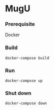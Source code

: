 # MugU

### Prerequisite
Docker

### Build
```docker-compose build```

### Run
```docker-compose up```

### Shut down
```docker-compose down```
